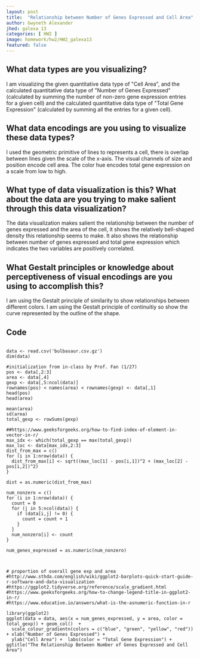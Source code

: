 ```yaml
---
layout: post
title:  "Relationship between Number of Genes Expressed and Cell Area"
author: Gwyneth Alexander
jhed: galexa 13
categories: [ HW2 ]
image: homework/hw2/HW2_galexa13
featured: false
---
```


## What data types are you visualizing?
I am visualizing the given quantitative data type of "Cell Area", and the calculated quantitative data type of "Number of Genes Expressed" (calculated by summing the number of non-zero gene expression entries for a given cell) and the calculated quantitative data type of "Total Gene Expression" (calculated by summing all the entries for a given cell). 

## What data encodings are you using to visualize these data types?
I used the geometric primitive of lines to represents a cell, there is overlap between lines given the scale of the x-axis. The visual channels of size and position encode cell area. The color hue encodes total gene expression on a scale from low to high. 

## What type of data visualization is this? What about the data are you trying to make salient through this data visualization? 
The data visualization makes salient the relationship between the number of genes expressed and the area of the cell, it shows the relatively bell-shaped density this relationship seems to make. It also shows the relationship between number of genes expressed and total gene expression which indicates the two variables are positively correlated. 

## What Gestalt principles or knowledge about perceptiveness of visual encodings are you using to accomplish this?
I am using the Gestalt principle of similarity to show relationships between different colors. I am using the Gestalt principle of continuitiy so show the curve represented by the outline of the shape. 
## Code

```{r}

data <- read.csv('bulbasaur.csv.gz')
dim(data)

#initialization from in-class by Prof. Fan (1/27)
pos <- data[,2:3] 
area <- data[,4]
gexp <- data[,5:ncol(data)]
rownames(pos) < names(area) < rownames(gexp) <- data[,1]
head(pos)
head(area)

mean(area)
sd(area) 
total_gexp <- rowSums(gexp) 

##https://www.geeksforgeeks.org/how-to-find-index-of-element-in-vector-in-r/ 
max_idx <- which(total_gexp == max(total_gexp))
max_loc <- data[max_idx,2:3] 
dist_from_max = c()
for (i in 1:nrow(data)) {
  dist_from_max[i] <- sqrt((max_loc[1] - pos[i,1])^2 + (max_loc[2] - pos[i,2])^2)
}

dist = as.numeric(dist_from_max)

num_nonzero = c()
for (i in 1:nrow(data)) {
  count = 0
  for (j in 5:ncol(data)) {
    if (data[i,j] != 0) {
      count = count + 1 
    } 
  }
  num_nonzero[i] <- count
} 

num_genes_expressed = as.numeric(num_nonzero)



# proportion of overall gene exp and area
#http://www.sthda.com/english/wiki/ggplot2-barplots-quick-start-guide-r-software-and-data-visualization 
#https://ggplot2.tidyverse.org/reference/scale_gradient.html
#https://www.geeksforgeeks.org/how-to-change-legend-title-in-ggplot2-in-r/ 
#https://www.educative.io/answers/what-is-the-asnumeric-function-in-r 

library(ggplot2)
ggplot(data = data, aes(x = num_genes_expressed, y = area, color = total_gexp)) + geom_col()  +
  scale_colour_gradientn(colors = c("blue", "green", "yellow", "red")) + xlab("Number of Genes Expressed") +
  ylab("Cell Area") +  labs(color = "Total Gene Expression") + ggtitle("The Relationship Between Number of Genes Expressed and Cell Area")


